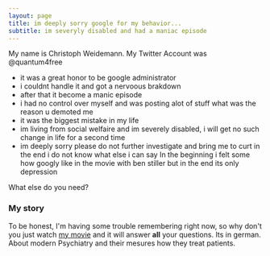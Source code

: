 ```yaml
---
layout: page
title: im deeply sorry google for my behavior...
subtitle: im severyly disabled and had a maniac episode
---
```


My name is Christoph Weidemann. My Twitter Account was @quantum4free

- it was a great honor to be google administrator
- i couldnt handle it and got a nervoous brakdown
- after that it become a manic episode
- i had no control over myself and was posting alot of stuff what was the reason u demoted me
- it was the biggest mistake in my life
- im living from social welfaire and im severely disabled, i will get no such change in life for a second time
- im deeply sorry please do not further investigate and bring me to curt
in the end i do not know what else i can say
In the beginning i felt some how googly like in the movie with ben stiller but in the end its only depression

What else do you need?

### My story

To be honest, I'm having some trouble remembering right now, so why don't you just watch [my movie](https://www.youtube.com/watch?v=Z1RHAurRXQc&t=108s) and it will answer **all** your questions. Its in german. About modern Psychiatry and their mesures how they treat patients.
